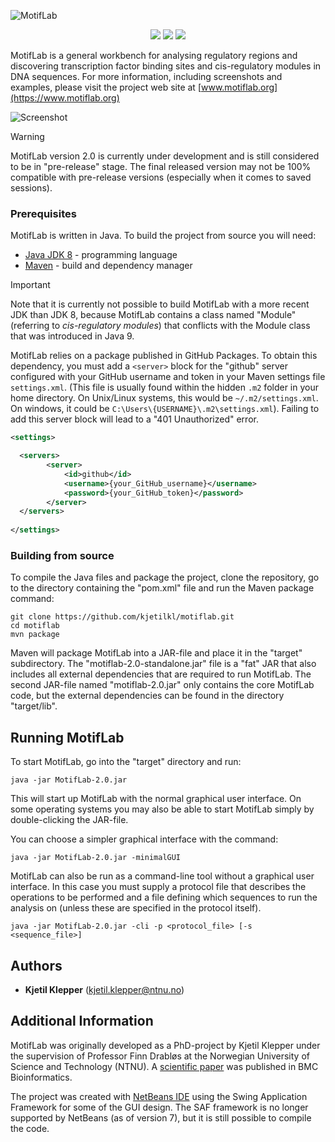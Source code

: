 ![MotifLab](https://www.motiflab.org/images/motiflab2_header.png)

<p align="center">
    <img src ="https://img.shields.io/badge/version-2.0-blueviolet.svg"/>
    <img src ="https://img.shields.io/badge/platform-windows|linux|macos-yellow.svg"/>
    <img src ="https://img.shields.io/badge/java-23-blue.svg" />
</p>

MotifLab is a general workbench for analysing regulatory regions and discovering transcription factor binding sites and cis-regulatory modules in DNA sequences.
For more information, including screenshots and examples, please visit the project web site at [www.motiflab.org](https://www.motiflab.org)

![Screenshot](https://www.motiflab.org/screenshots/motiflab_github_screenshot.png)


> [!WARNING]  
> MotifLab version 2.0 is currently under development and is still considered to be in "pre-release" stage.
> The final released version may not be 100% compatible with pre-release versions (especially when it comes to saved sessions).


### Prerequisites

MotifLab is written in Java. To build the project from source you will need:

* [Java JDK 8](https://www.java.com) - programming language
* [Maven](https://maven.apache.org/) - build and dependency manager

> [!IMPORTANT]  
> Note that it is currently not possible to build MotifLab with a more recent JDK than JDK 8, because MotifLab contains a class named "Module" (referring to _cis-regulatory modules_)
> that conflicts with the Module class that was introduced in Java 9.

MotifLab relies on a package published in GitHub Packages. To obtain this dependency, you must add a `<server>` block for the "github" server configured with your GitHub username and token in your Maven settings file `settings.xml`. (This file is usually found within the hidden `.m2` folder in your home directory. On Unix/Linux systems, this would be `~/.m2/settings.xml`. On windows, it could be `C:\Users\{USERNAME}\.m2\settings.xml`). Failing to add this server block will lead to a "401 Unauthorized" error.  
```xml
<settings>

  <servers>
        <server>
            <id>github</id>
            <username>{your_GitHub_username}</username>
            <password>{your_GitHub_token}</password>
        </server>
  </servers>
  
</settings>
```


### Building from source

To compile the Java files and package the project, clone the repository, go to the directory containing the "pom.xml" file and run the Maven package command:

```
git clone https://github.com/kjetilkl/motiflab.git
cd motiflab
mvn package
```

Maven will package MotifLab into a JAR-file and place it in the "target" subdirectory. The "motiflab-2.0-standalone.jar" file is a "fat" JAR that also includes all external dependencies
that are required to run MotifLab. The second JAR-file named "motiflab-2.0.jar" only contains the core MotifLab code, but the external dependencies can be found in the directory "target/lib". 


## Running MotifLab

To start MotifLab, go into the "target" directory and run:

```
java -jar MotifLab-2.0.jar
```

This will start up MotifLab with the normal graphical user interface. On some operating systems you may also be able to start MotifLab simply by double-clicking the JAR-file.

You can choose a simpler graphical interface with the command:

```
java -jar MotifLab-2.0.jar -minimalGUI
```

MotifLab can also be run as a command-line tool without a graphical user interface. 
In this case you must supply a protocol file that describes the operations to be performed and a file defining which sequences to run the analysis on (unless these are specified in the protocol itself).

```
java -jar MotifLab-2.0.jar -cli -p <protocol_file> [-s <sequence_file>]
```

## Authors

* **Kjetil Klepper** (kjetil.klepper@ntnu.no)


## Additional Information

MotifLab was originally developed as a PhD-project by Kjetil Klepper under the supervision of Professor Finn Drabløs at the Norwegian University of Science and Technology (NTNU). 
A [scientific paper](https://doi.org/10.1186/1471-2105-14-9) was published in BMC Bioinformatics.

The project was created with [NetBeans IDE](https://netbeans.org/) using the Swing Application Framework for some of the GUI design. 
The SAF framework is no longer supported by NetBeans (as of version 7), but it is still possible to compile the code.


